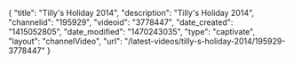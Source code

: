 {
    "title": "Tilly's Holiday 2014",
    "description": "Tilly's Holiday 2014",
    "channelid": "195929",
    "videoid": "3778447",
    "date_created": "1415052805",
    "date_modified": "1470243035",
    "type": "captivate",
    "layout": "channelVideo",
    "url": "\/latest-videos\/tilly-s-holiday-2014\/195929-3778447"
}